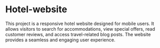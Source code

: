 # Hotel-website
This project is a responsive hotel website designed for mobile users. It allows visitors to search for accommodations, view special offers, read customer reviews, and access travel-related blog posts. The website provides a seamless and engaging user experience.
